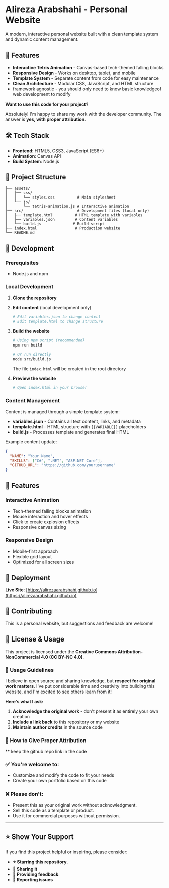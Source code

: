 # Alireza Arabshahi - Personal Website

A modern, interactive personal website built with a clean template system and dynamic content management.

## 🚀 Features

- **Interactive Tetris Animation** - Canvas-based tech-themed falling blocks
- **Responsive Design** - Works on desktop, tablet, and mobile
- **Template System** - Separate content from code for easy maintenance
- **Clean Architecture** - Modular CSS, JavaScript, and HTML structure
- framework agnostic - you should only need to know basic knowledgeof web development to modify 

**Want to use this code for your project?** 

Absolutely! I'm happy to share my work with the developer community. The answer is **yes, with proper attribution**.

## 🛠️ Tech Stack

- **Frontend**: HTML5, CSS3, JavaScript (ES6+)
- **Animation**: Canvas API
- **Build System**: Node.js

## 📁 Project Structure

```
├── assets/
│   ├── css/
│   │   └── styles.css          # Main stylesheet
│   └── js/
│       └── tetris-animation.js # Interactive animation
├── src/                        # Development files (local only)
│   ├── template.html          # HTML template with variables
│   ├── variables.json         # Content variables
│   └── build.js              # Build script
├── index.html                 # Production website
└── README.md
```

## 🔧 Development

### Prerequisites

- Node.js and npm

### Local Development

1. **Clone the repository**

2. **Edit content** (local development only)
   ```bash
   # Edit variables.json to change content
   # Edit template.html to change structure
   ```

3. **Build the website**
   ```bash
   # Using npm script (recommended)
   npm run build
   
   # Or run directly
   node src/build.js
   ```
   The file `index.html` will be created in the root directory
4. **Preview the website**
   ```bash
   # Open index.html in your browser
   ```

### Content Management

Content is managed through a simple template system:

- **variables.json** - Contains all text content, links, and metadata
- **template.html** - HTML structure with `{{VARIABLE}}` placeholders
- **build.js** - Processes template and generates final HTML

Example content update:
```json
{
  "NAME": "Your Name",
  "SKILLS": ["C#", ".NET", "ASP.NET Core"],
  "GITHUB_URL": "https://github.com/yourusername"
}
```

## 🌟 Features

### Interactive Animation
- Tech-themed falling blocks animation
- Mouse interaction and hover effects
- Click to create explosion effects
- Responsive canvas sizing

### Responsive Design
- Mobile-first approach
- Flexible grid layout
- Optimized for all screen sizes

## 🚀 Deployment

**Live Site**: [https://alirezaarabshahi.github.io](https://alirezaarabshahi.github.io)

## 🤝 Contributing

This is a personal website, but suggestions and feedback are welcome!

## 📄 License & Usage

This project is licensed under the **Creative Commons Attribution-NonCommercial 4.0 (CC BY-NC 4.0)**.

### 🎯 Usage Guidelines

I believe in open source and sharing knowledge, but **respect for original work matters**. I've put considerable time and creativity into building this website, and I'm excited to see others learn from it!

**Here's what I ask:**
1. **Acknowledge the original work** - don't present it as entirely your own creation
2. **Include a link back** to this repository or my website
3. **Maintain author credits** in the source code

### 📝 How to Give Proper Attribution
** keep the github repo link in the code

### ✅ You're welcome to:
- Customize and modify the code to fit your needs
- Create your own portfolio based on this code

### ❌ Please don't:

- Present this as your original work without acknowledgment.
- Sell this code as a template or product.
- Use it for commercial purposes without permission.
---

## ⭐ Show Your Support

If you find this project helpful or inspiring, please consider:

- **⭐ Starring this repository**.
- **🔗 Sharing it** 
- **💬 Providing feedback**.
- **🐛 Reporting issues** 
